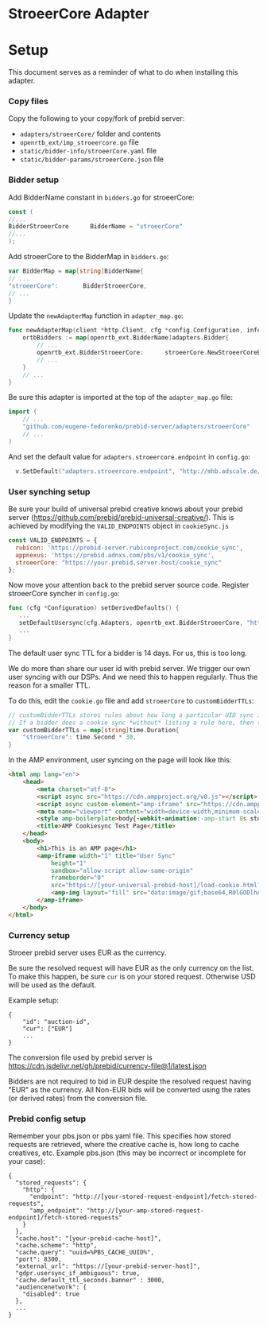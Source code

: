 # StroeerCore Adapter

# Setup

This document serves as a reminder of what to do when installing this adapter.


### Copy files

Copy the following to your copy/fork of prebid server:

* `adapters/stroeerCore/` folder and contents 
* `openrtb_ext/imp_stroeercore.go` file
* `static/bidder-info/stroeerCore.yaml` file
* `static/bidder-params/stroeerCore.json` file


### Bidder setup

Add BidderName constant in `bidders.go` for stroeerCore:
```go
const (
//...
BidderStroeerCore      BidderName = "stroeerCore"
//...
);
```

Add stroeerCore to the BidderMap in `bidders.go`:

```go
var BidderMap = map[string]BidderName{
// ...
"stroeerCore":       BidderStroeerCore,
// ...
}
```

Update the `newAdapterMap` function in `adapter_map.go`:

```go
func newAdapterMap(client *http.Client, cfg *config.Configuration, infos adapters.BidderInfos) map[openrtb_ext.BidderName]adaptedBidder {
	ortbBidders := map[openrtb_ext.BidderName]adapters.Bidder{
        // ...
        openrtb_ext.BidderStroeerCore:      stroeerCore.NewStroeerCoreBidder(cfg.Adapters[strings.ToLower(string(openrtb_ext.BidderStroeerCore))].Endpoint),
        // ...
    }
    // ...
}
```

Be sure this adapter is imported at the top of the `adapter_map.go` file:

```go
import ( 
    // ...
    "github.com/eugene-fedorenko/prebid-server/adapters/stroeerCore"
    // ...
)
```

And set the default value for `adapters.stroeercore.endpoint` in `config.go`:

```go
  v.SetDefault("adapters.stroeercore.endpoint", "http://mhb.adscale.de/s2sdsh")
```

### User synching setup

Be sure your build of universal prebid creative knows about your prebid server (https://github.com/prebid/prebid-universal-creative/).
This is achieved by modifying the `VALID_ENDPOINTS` object in `cookieSync.js`

```javascript 1.8
const VALID_ENDPOINTS = {
  rubicon: 'https://prebid-server.rubiconproject.com/cookie_sync',
  appnexus: 'https://prebid.adnxs.com/pbs/v1/cookie_sync',
  stroeerCore: "https://your.prebid.server.host/cookie_sync"
};
```

Now move your attention back to the prebid server source code. Register stroeerCore syncher in `config.go`:

```go
func (cfg *Configuration) setDerivedDefaults() {
   ...
   setDefaultUsersync(cfg.Adapters, openrtb_ext.BidderStroeerCore, "https://js.adscale.de/pbsync.html?gdpr={{.GDPR}}&gdpr_consent={{.GDPRConsent}}&redirect="+url.QueryEscape(externalURL)+"%2Fsetuid%3Fbidder%3DstroeerCore%26gdpr%3D{{.GDPR}}%26gdpr_consent%3D{{.GDPRConsent}}%26uid%3D")
   ...
}
```

The default user sync TTL for a bidder is 14 days. For us, this is too long. 

We do more than share our user id with prebid server. We trigger our own user syncing with our DSPs. And we need this to happen regularly. Thus the reason for a smaller TTL.

To do this, edit the `cookie.go` file and add `stroeerCore` to `customBidderTTLs`:

```go
// customBidderTTLs stores rules about how long a particular UID sync is valid for each bidder.
// If a bidder does a cookie sync *without* listing a rule here, then the DEFAULT_TTL will be used.
var customBidderTTLs = map[string]time.Duration{
    "stroeerCore": time.Second * 30,
}
```

In the AMP environment, user syncing on the page will look like this:

```html
<html amp lang="en">
    <head>
        <meta charset="utf-8">
        <script async src="https://cdn.ampproject.org/v0.js"></script>
        <script async custom-element="amp-iframe" src="https://cdn.ampproject.org/v0/amp-iframe-0.1.js"></script>
        <meta name="viewport" content="width=device-width,minimum-scale=1,initial-scale=1">
        <style amp-boilerplate>body{-webkit-animation:-amp-start 8s steps(1,end) 0s 1 normal both;-moz-animation:-amp-start 8s steps(1,end) 0s 1 normal both;-ms-animation:-amp-start 8s steps(1,end) 0s 1 normal both;animation:-amp-start 8s steps(1,end) 0s 1 normal both}@-webkit-keyframes -amp-start{from{visibility:hidden}to{visibility:visible}}@-moz-keyframes -amp-start{from{visibility:hidden}to{visibility:visible}}@-ms-keyframes -amp-start{from{visibility:hidden}to{visibility:visible}}@-o-keyframes -amp-start{from{visibility:hidden}to{visibility:visible}}@keyframes -amp-start{from{visibility:hidden}to{visibility:visible}}</style><noscript><style amp-boilerplate>body{-webkit-animation:none;-moz-animation:none;-ms-animation:none;animation:none}</style></noscript>
        <title>AMP Cookiesync Test Page</title>
    </head>
    <body>
        <h1>This is an AMP page</h1>
        <amp-iframe width="1" title="User Sync"
            height="1"
            sandbox="allow-script allow-same-origin"
            frameborder="0"
            src="https://[your-universal-prebid-host]/load-cookie.html?max_sync_count=1&endpoint=stroeerCore">
            <amp-img layout="fill" src="data:image/gif;base64,R0lGODlhAQABAIAAAP///wAAACH5BAEAAAAALAAAAAABAAEAAAICRAEAOw==" placeholder></amp-img>
        </amp-iframe>
    </body>
</html>
```

### Currency setup

Stroeer prebid server uses EUR as the currency.

Be sure the resolved request will have EUR as the only currency on the list.
To make this happen, be sure `cur` is on your stored request. Otherwise USD will be used as the default.

Example setup:
```
{
    "id": "auction-id",
    "cur": ["EUR"]
    ...
}
```

The conversion file used by prebid server is https://cdn.jsdelivr.net/gh/prebid/currency-file@1/latest.json

Bidders are not required to bid in EUR despite the resolved request having "EUR" as the currency. All Non-EUR bids will
be converted using the rates (or derived rates) from the conversion file.

### Prebid config setup

Remember your pbs.json or pbs.yaml file. This specifies how stored requests are retrieved, where the creative cache is, how long to cache creatives, etc.
Example pbs.json (this may be incorrect or incomplete for your case):
```
{
  "stored_requests": {
    "http": {
      "endpoint": "http://[your-stored-request-endpoint]/fetch-stored-requests",
      "amp_endpoint": "http://[your-amp-stored-request-endpoint]/fetch-stored-requests"
    }
  },
  "cache.host": "[your-prebid-cache-host]",
  "cache.scheme": "http",
  "cache.query": "uuid=%PBS_CACHE_UUID%",
  "port": 8300,
  "external_url": "https://[your-prebid-server-host]",
  "gdpr.usersync_if_ambiguous": true,
  "cache.default_ttl_seconds.banner" : 3000,
  "audiencenetwork": {
    "disabled": true
  },
  ... 
}

```
